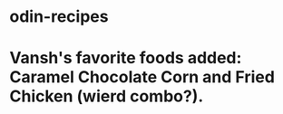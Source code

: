 # odin-recipes
# Vansh's favorite foods added: Caramel Chocolate Corn and Fried Chicken (wierd combo?).
